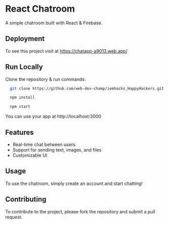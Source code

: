 
# React Chatroom

A simple chatroom built with React & Firebase.




## Deployment

To see this project visit at https://chatapp-a9013.web.app/


## Run Locally

 Clone the repository & run commands:
```bash
  git clone https://github.com/web-dev-champ/iemhacks_HappyHackers.git

  npm install

  npm start
```

You can use your app at http://localhost:3000 




## Features

* Real-time chat between users
* Support for sending text, images, and files
* Customizable UI





## Usage

To use the chatroom, simply create an account and start chatting!


## Contributing

To contribute to the project, please fork the repository and submit a pull request.
